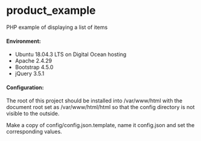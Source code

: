 # product_example
PHP example of displaying a list of items

#### Environment:
- Ubuntu 18.04.3 LTS on Digital Ocean hosting
- Apache 2.4.29
- Bootstrap 4.5.0
- jQuery 3.5.1

#### Configuration:

The root of this project should be installed into /var/www/html with the document root set as /var/www/html/html so that the config directory is not visible to the outside.

Make a copy of config/config.json.template, name it config.json and set the corresponding values.
